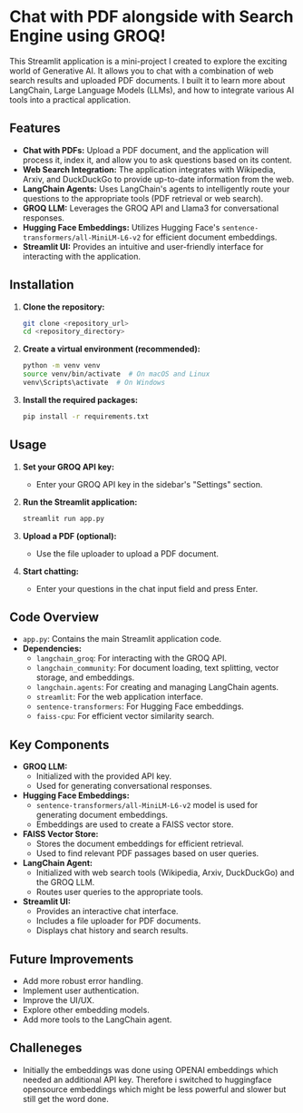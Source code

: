# Chat with PDF alongside with Search Engine using GROQ! 

This Streamlit application is a mini-project I created to explore the exciting world of Generative AI. It allows you to chat with a combination of web search results and uploaded PDF documents. I built it to learn more about LangChain, Large Language Models (LLMs), and how to integrate various AI tools into a practical application.

## Features

-   **Chat with PDFs:** Upload a PDF document, and the application will process it, index it, and allow you to ask questions based on its content.
-   **Web Search Integration:** The application integrates with Wikipedia, Arxiv, and DuckDuckGo to provide up-to-date information from the web.
-   **LangChain Agents:** Uses LangChain's agents to intelligently route your questions to the appropriate tools (PDF retrieval or web search).
-   **GROQ LLM:** Leverages the GROQ API and Llama3 for conversational responses.
-   **Hugging Face Embeddings:** Utilizes Hugging Face's `sentence-transformers/all-MiniLM-L6-v2` for efficient document embeddings.
-   **Streamlit UI:** Provides an intuitive and user-friendly interface for interacting with the application.

## Installation

1.  **Clone the repository:**

    ```bash
    git clone <repository_url>
    cd <repository_directory>
    ```

2.  **Create a virtual environment (recommended):**

    ```bash
    python -m venv venv
    source venv/bin/activate  # On macOS and Linux
    venv\Scripts\activate  # On Windows
    ```

3.  **Install the required packages:**

    ```bash
    pip install -r requirements.txt
    ```

## Usage

1.  **Set your GROQ API key:**
    * Enter your GROQ API key in the sidebar's "Settings" section.

2.  **Run the Streamlit application:**

    ```bash
    streamlit run app.py
    ```

3.  **Upload a PDF (optional):**
    * Use the file uploader to upload a PDF document.

4.  **Start chatting:**
    * Enter your questions in the chat input field and press Enter.

## Code Overview

-   `app.py`: Contains the main Streamlit application code.
-   **Dependencies:**
    -   `langchain_groq`: For interacting with the GROQ API.
    -   `langchain_community`: For document loading, text splitting, vector storage, and embeddings.
    -   `langchain.agents`: For creating and managing LangChain agents.
    -   `streamlit`: For the web application interface.
    -   `sentence-transformers`: For Hugging Face embeddings.
    -   `faiss-cpu`: For efficient vector similarity search.

## Key Components

-   **GROQ LLM:**
    -   Initialized with the provided API key.
    -   Used for generating conversational responses.
-   **Hugging Face Embeddings:**
    -   `sentence-transformers/all-MiniLM-L6-v2` model is used for generating document embeddings.
    -   Embeddings are used to create a FAISS vector store.
-   **FAISS Vector Store:**
    -   Stores the document embeddings for efficient retrieval.
    -   Used to find relevant PDF passages based on user queries.
-   **LangChain Agent:**
    -   Initialized with web search tools (Wikipedia, Arxiv, DuckDuckGo) and the GROQ LLM.
    -   Routes user queries to the appropriate tools.
-   **Streamlit UI:**
    -   Provides an interactive chat interface.
    -   Includes a file uploader for PDF documents.
    -   Displays chat history and search results.

## Future Improvements

-   Add more robust error handling.
-   Implement user authentication.
-   Improve the UI/UX.
-   Explore other embedding models.
-   Add more tools to the LangChain agent.

## Challeneges
- Initially the embeddings was done using OPENAI embeddings which needed an additional API key. Therefore i switched to huggingface opensource embeddings which might be less powerful and slower but still get the word done.
